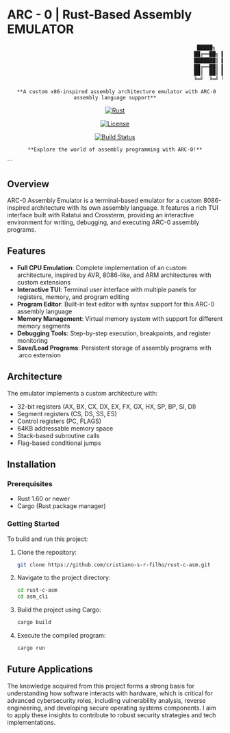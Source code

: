 # ARC - 0  | Rust-Based Assembly EMULATOR

```rust
                                                              █████╗   ██████╗  ██████╗   ██████╗ 
                                                             ██╔══██╗ ██╔══██╗ ██╔════╝  ██╔═══██╗
                                                             ███████║ ██████╔╝ ██║       ██║   ██║
                                                             ██╔══██║ ██╔══██╗ ██║       ██║   ██║
                                                             ██║  ██║ ██║  ██║ ╚██████╗  ╚██████╔╝
                                                             ╚═╝  ╚═╝ ╚═╝  ╚═╝  ╚═════╝   ╚═════╝
 ```
 
 <div align="center">
   
     **A custom x86-inspired assembly architecture emulator with ARC-0 assembly language support**
     


[![Rust](https://img.shields.io/badge/Rust-1.60%2B-orange?logo=rust)](https://www.rust-lang.org/)

[![License](https://img.shields.io/badge/License-MIT%2FApache--2.0-blue)](#license)

[![Build Status](https://img.shields.io/github/actions/workflow/status/cristiano-s-r-filho/rust-c-asm/asm-cli/rust.yml?branch=main)](https://github.com/cristiano-s-r-filho/rust-c-asm/actions)
</div>
</div>
<div align="center">
  
    **Explore the world of assembly programming with ARC-0!**

</div> ```

## Overview

ARC-0 Assembly Emulator is a terminal-based emulator for a custom 8086-inspired architecture with its own assembly language. It features a rich TUI interface built with Ratatui and Crossterm, providing an interactive environment for writing, debugging, and executing ARC-0 assembly programs.

## Features

- **Full CPU Emulation**: Complete implementation of an custom architecture, inspired by AVR, 8086-like, and ARM architectures with custom extensions
- **Interactive TUI**: Terminal user interface with multiple panels for registers, memory, and program editing
- **Program Editor**: Built-in text editor with syntax support for this ARC-0 assembly language
- **Memory Management**: Virtual memory system with support for different memory segments
- **Debugging Tools**: Step-by-step execution, breakpoints, and register monitoring
- **Save/Load Programs**: Persistent storage of assembly programs with .arco extension

## Architecture

The emulator implements a custom architecture with:

- 32-bit registers (AX, BX, CX, DX, EX, FX, GX, HX, SP, BP, SI, DI)
- Segment registers (CS, DS, SS, ES)
- Control registers (PC, FLAGS)
- 64KB addressable memory space
- Stack-based subroutine calls
- Flag-based conditional jumps

## Installation

### Prerequisites

- Rust 1.60 or newer
- Cargo (Rust package manager)

### Getting Started

To build and run this project:

1.  Clone the repository:
    ```bash
    git clone https://github.com/cristiano-s-r-filho/rust-c-asm.git
    ```
2.  Navigate to the project directory:
    ```bash
    cd rust-c-asm
    cd asm_cli
    ```
3.  Build the project using Cargo:
    ```bash
    cargo build
    ```
4.  Execute the compiled program:
    ```bash
    cargo run
    ```

## Future Applications

The knowledge acquired from this project forms a strong basis for understanding how software interacts with hardware, which is critical for advanced cybersecurity roles, including vulnerability analysis, reverse engineering, and developing secure operating systems components. I aim to apply these insights to contribute to robust security strategies and tech implementations.
